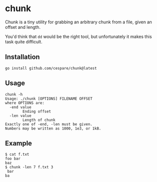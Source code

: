 # chunk

Chunk is a tiny utility for grabbing an arbitrary chunk from a file, given an
offset and length.

You'd think that `dd` would be the right tool, but unfortunately it makes this
task quite difficult.

## Installation

    go install github.com/cespare/chunk@latest

## Usage

```
chunk -h
Usage: ./chunk [OPTIONS] FILENAME OFFSET
where OPTIONS are:
  -end value
        Ending offset
  -len value
        Length of chunk
Exactly one of -end, -len must be given.
Numbers may be written as 1000, 1e3, or 1kB.
```

## Example

```
$ cat f.txt
foo bar
baz
$ chunk -len 7 f.txt 3
 bar
ba
```
